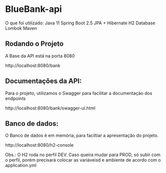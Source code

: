 # BlueBank-api

O que foi utilizado:
Java 11
Spring Boot 2.5
JPA + Hibernate
H2 Database
Lombok
Maven

## Rodando o Projeto

A Base da API está na porta 8080

http://localhost:8080/bank

## Documentações da API:

Para o projeto, utilizamos o Swagger para facilitar a documentação dos endpoints

http://localhost:8080/bank/swagger-ui.html

## Banco de dados:

O Banco de dados é em memória, para faciltiar a apresentação do projeto.

http://localhost:8080/h2-console

Obs.: O H2 roda no perfil DEV. Caso queira mudar para PROD, só subir com o perfil, porém precisará colocar as variáveisd e ambiente de acordo com o application.yml

